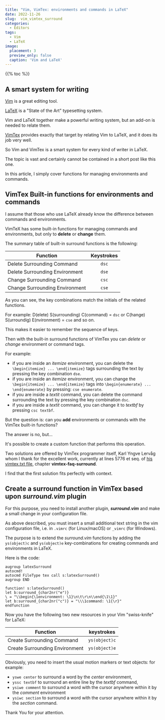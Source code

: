 ```yaml
---
title: "Vim, VimTex: environments and commands in LaTeX"
date: 2022-11-26
slug:  vim_vimtex_surround
categories:
  - Editors
tags:
  - Vim
  - LaTeX
image:
  placement: 3
  preview_only: false 
  caption: 'Vim and LaTeX'
---
```


{{% toc %}}

## A smart system for writing

[Vim](https://www.vim.org/) is a great editing tool.

[LaTeX](https://www.latex-project.org/) is a "State of the Art"
typesetting system.

Vim and LaTeX together make a powerful writing system, but an add-on is
needed to relate them.

[VimTex](https://github.com/lervag/vimtex) provides exactly that target by
relating Vim to LaTeX, and it does its job very well.

So Vim and VimTex is a smart system for every kind of writer in LaTeX.

The topic is vast and certainly cannot be contained in a short post like
this one.

In this article, I simply cover functions for managing environments and
commands.

## VimTex Built-in functions for environments and commands

I assume that those who use LaTeX already know the difference between
commands and environments.

VimTeX has some built-in functions for managing commands and
environments, but only to **delete** or **change** them.

The summary table of built-in surround functions is the following:

| Function                       | Keystrokes |
|--------------------------------|:----------:|
| Delete Surrounding Command     |   `dsc`    |
| Delete Surrounding Environment |   `dse`    |
| Change Surrounding Command     |   `csc`    |
| Change Surrounding Environment |   `cse`    |

As you can see, the key combinations match the initials of the related
functions.

For example: D(elete) S(surrounding) C(command) = `dsc` or C(hange)
S(urroundig) E(nvironment) = `cse` and so on.

This makes it easier to remember the sequence of keys.

Then with the built-in surround functions of VimTex you can *delete* or
*change* environment or command tags.

For example:

- if you are inside an *itemize* environment, you can delete the
  `\begin{itemize} ... \end{itemize}` tags surrounding the text by
  pressing the key combination `dse`.
- if you are inside an *itemize* environment, you can change the
  `\begin{itemize} ... \end{itemize}` tags into
  `\begin{enumerate} ... \end{enumerate}` by pressing: `cse enumerate`.
- if you are inside a *textit* command, you can delete the command
  surrounding the text by pressing the key combination `dsc`.
- if you are inside a *textit* command, you can change it to *textbf* by
  pressing `csc textbf`.

But the question is: can you **add** environments or commands with the
VimTex built-in functions?

The answer is no, but…

It's possible to create a custom function that performs this operation.

Two solutions are offered by VimTex programmer itself, Karl Yngve Lervåg
whom I thank for the excellent work, currently at lines 5776 et seq. of
[his vimtex.txt
file](https://github.com/lervag/vimtex/blob/master/doc/vimtex.txt),
chapter **vimtex-faq-surround**.

I find that the first solution fits perfectly with context.

## Create a surround function in VimTex based upon *surround.vim* plugin

For this purpose, you need to install another plugin, ***surround.vim***
and make a small change in your configuration file.

As above described, you must insert a small additional text string in
the vim configuration file, i.e. in `.vimrc` (for Linux/macOS) or
`_vimrc` (for Windows).

The purpose is to extend the *surround.vim* functions by adding the
`ys(object)c` and `ys(object)e` key-combinations for creating commands
and environments in LaTeX.

Here is the code:

    augroup latexSurround
    autocmd!
    autocmd FileType tex call s:latexSurround()
    augroup END

    function! s:latexSurround()
    let b:surround_{char2nr("e")}
    \ = "\\begin{\1environment: \1}\n\t\r\n\\end{\1\1}"
    let b:surround_{char2nr("c")} = "\\\1command: \1{\r}"
    endfunction

Now you have the following two new resources in your Vim "swiss-knife"
for LaTeX:

| Function                       |  keystrokes   |
|--------------------------------|:-------------:|
| Create Surrounding Command     | `ys(object)c` |
| Create Surrounding Environment | `ys(object)e` |
|                                |               |

Obviously, you need to insert the usual motion markers or text objects:
for example:

- `yswe center` to surround a word by the *center* environment,
- `yssc textbf` to surround an entire line by the *textbf* command,
- `ysiwe comment` to surround a word with the cursor anywhere within it
  by the *comment* environment
- `ysiwc section` to surround a word with the cursor anywhere within it
  by the *section* command.

Thank You for your attention.
